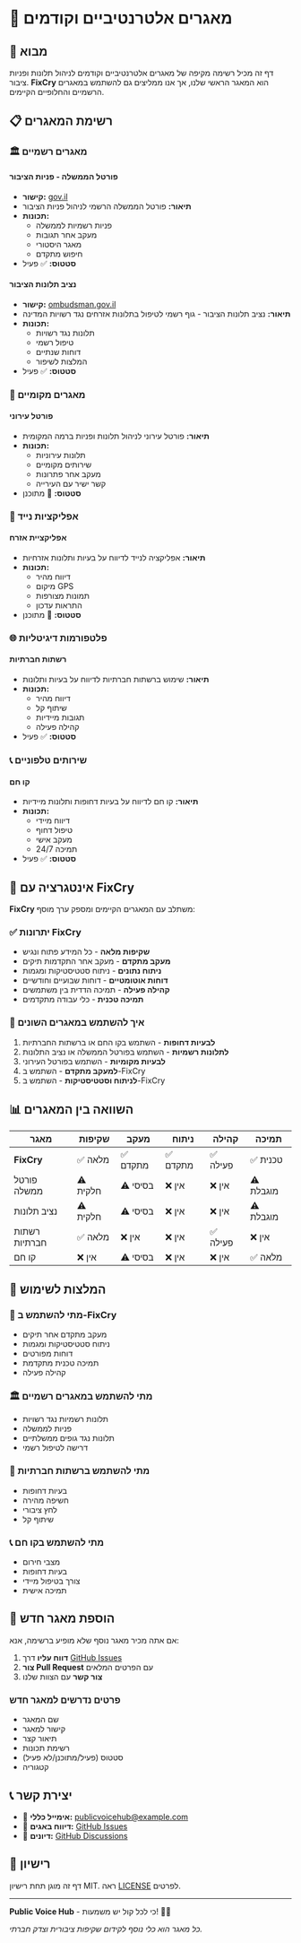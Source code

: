 # 🔗 מאגרים אלטרנטיביים וקודמים

## 🎯 מבוא

דף זה מכיל רשימה מקיפה של מאגרים אלטרנטיביים וקודמים לניהול תלונות ופניות ציבור. **FixCry** הוא המאגר הראשי שלנו, אך אנו ממליצים גם להשתמש במאגרים הרשמיים והחלופיים הקיימים.

## 📋 רשימת המאגרים

### 🏛️ מאגרים רשמיים

#### פורטל הממשלה - פניות הציבור

- **קישור:** [gov.il](https://www.gov.il/he/Search?query=%20%D7%A4%D7%A0%D7%99%D7%95%D7%AA%20%D7%94%D7%A6%D7%99%D7%91%D7%95%D7%A8)
- **תיאור:** פורטל הממשלה הרשמי לניהול פניות הציבור
- **תכונות:**
  - פניות רשמיות לממשלה
  - מעקב אחר תגובות
  - מאגר היסטורי
  - חיפוש מתקדם
- **סטטוס:** ✅ פעיל

#### נציב תלונות הציבור

- **קישור:** [ombudsman.gov.il](https://www.gov.il/he/departments/units/ombudsman)
- **תיאור:** נציב תלונות הציבור - גוף רשמי לטיפול בתלונות אזרחים נגד רשויות המדינה
- **תכונות:**
  - תלונות נגד רשויות
  - טיפול רשמי
  - דוחות שנתיים
  - המלצות לשיפור
- **סטטוס:** ✅ פעיל

### 🏢 מאגרים מקומיים

#### פורטל עירוני

- **תיאור:** פורטל עירוני לניהול תלונות ופניות ברמה המקומית
- **תכונות:**
  - תלונות עירוניות
  - שירותים מקומיים
  - מעקב אחר פתרונות
  - קשר ישיר עם העירייה
- **סטטוס:** 🚧 מתוכנן

### 📱 אפליקציות נייד

#### אפליקציית אזרח

- **תיאור:** אפליקציה לנייד לדיווח על בעיות ותלונות אזרחיות
- **תכונות:**
  - דיווח מהיר
  - מיקום GPS
  - תמונות מצורפות
  - התראות עדכון
- **סטטוס:** 🚧 מתוכנן

### 🌐 פלטפורמות דיגיטליות

#### רשתות חברתיות

- **תיאור:** שימוש ברשתות חברתיות לדיווח על בעיות ותלונות
- **תכונות:**
  - דיווח מהיר
  - שיתוף קל
  - תגובות מיידיות
  - קהילה פעילה
- **סטטוס:** ✅ פעיל

### 📞 שירותים טלפוניים

#### קו חם

- **תיאור:** קו חם לדיווח על בעיות דחופות ותלונות מיידיות
- **תכונות:**
  - דיווח מיידי
  - טיפול דחוף
  - מעקב אישי
  - תמיכה 24/7
- **סטטוס:** ✅ פעיל

## 🔄 אינטגרציה עם FixCry

**FixCry** משתלב עם המאגרים הקיימים ומספק ערך מוסף:

### ✅ יתרונות FixCry

- **שקיפות מלאה** - כל המידע פתוח ונגיש
- **מעקב מתקדם** - מעקב אחר התקדמות תיקים
- **ניתוח נתונים** - ניתוח סטטיסטיקות ומגמות
- **דוחות אוטומטיים** - דוחות שבועיים וחודשיים
- **קהילה פעילה** - תמיכה הדדית בין משתמשים
- **תמיכה טכנית** - כלי עבודה מתקדמים

### 🔗 איך להשתמש במאגרים השונים

1. **לבעיות דחופות** - השתמש בקו החם או ברשתות החברתיות
2. **לתלונות רשמיות** - השתמש בפורטל הממשלה או נציב התלונות
3. **לבעיות מקומיות** - השתמש בפורטל העירוני
4. **למעקב מתקדם** - השתמש ב-FixCry
5. **לניתוח וסטטיסטיקות** - השתמש ב-FixCry

## 📊 השוואה בין המאגרים

| מאגר | שקיפות | מעקב | ניתוח | קהילה | תמיכה |
|-------|---------|-------|--------|--------|--------|
| **FixCry** | ✅ מלאה | ✅ מתקדם | ✅ מתקדם | ✅ פעילה | ✅ טכנית |
| פורטל ממשלה | ⚠️ חלקית | ⚠️ בסיסי | ❌ אין | ❌ אין | ⚠️ מוגבלת |
| נציב תלונות | ⚠️ חלקית | ⚠️ בסיסי | ❌ אין | ❌ אין | ⚠️ מוגבלת |
| רשתות חברתיות | ✅ מלאה | ❌ אין | ❌ אין | ✅ פעילה | ❌ אין |
| קו חם | ❌ אין | ⚠️ בסיסי | ❌ אין | ❌ אין | ✅ מלאה |

## 🚀 המלצות לשימוש

### 🎯 מתי להשתמש ב-FixCry

- מעקב מתקדם אחר תיקים
- ניתוח סטטיסטיקות ומגמות
- דוחות מפורטים
- תמיכה טכנית מתקדמת
- קהילה פעילה

### 🏛️ מתי להשתמש במאגרים רשמיים

- תלונות רשמיות נגד רשויות
- פניות לממשלה
- תלונות נגד גופים ממשלתיים
- דרישה לטיפול רשמי

### 📱 מתי להשתמש ברשתות חברתיות

- בעיות דחופות
- חשיפה מהירה
- לחץ ציבורי
- שיתוף קל

### 📞 מתי להשתמש בקו חם

- מצבי חירום
- בעיות דחופות
- צורך בטיפול מיידי
- תמיכה אישית

## 📝 הוספת מאגר חדש

אם אתה מכיר מאגר נוסף שלא מופיע ברשימה, אנא:

1. **דווח עליו** דרך [GitHub Issues](https://github.com/AnLoMinus/PublicVoiceHub/issues)
2. **צור Pull Request** עם הפרטים המלאים
3. **צור קשר** עם הצוות שלנו

### פרטים נדרשים למאגר חדש

- שם המאגר
- קישור למאגר
- תיאור קצר
- רשימת תכונות
- סטטוס (פעיל/מתוכנן/לא פעיל)
- קטגוריה

## 📞 יצירת קשר

- 📧 **אימייל כללי:** <publicvoicehub@example.com>
- 🐛 **דיווח באגים:** [GitHub Issues](https://github.com/AnLoMinus/PublicVoiceHub/issues)
- 💬 **דיונים:** [GitHub Discussions](https://github.com/AnLoMinus/PublicVoiceHub/discussions)

## 📜 רישיון

דף זה מוגן תחת רישיון MIT. ראה [LICENSE](https://github.com/AnLoMinus/PublicVoiceHub/blob/main/LICENSE) לפרטים.

---

**Public Voice Hub** - כי לכל קול יש משמעות! 🌟✨

*כל מאגר הוא כלי נוסף לקידום שקיפות ציבורית וצדק חברתי.*
